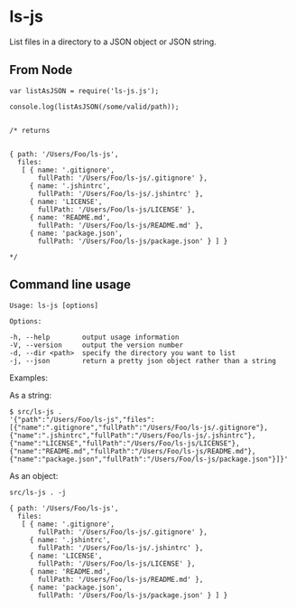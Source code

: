 ls-js
=====

List files in a directory to a JSON object or JSON string.

From Node
---------

    var listAsJSON = require('ls-js.js');

    console.log(listAsJSON(/some/valid/path));


    /* returns


    { path: '/Users/Foo/ls-js',
      files:
       [ { name: '.gitignore',
           fullPath: '/Users/Foo/ls-js/.gitignore' },
         { name: '.jshintrc',
           fullPath: '/Users/Foo/ls-js/.jshintrc' },
         { name: 'LICENSE',
           fullPath: '/Users/Foo/ls-js/LICENSE' },
         { name: 'README.md',
           fullPath: '/Users/Foo/ls-js/README.md' },
         { name: 'package.json',
           fullPath: '/Users/Foo/ls-js/package.json' } ] }

    */


Command line usage
------------------

    Usage: ls-js [options]

    Options:

    -h, --help        output usage information
    -V, --version     output the version number
    -d, --dir <path>  specify the directory you want to list
    -j, --json        return a pretty json object rather than a string

  Examples:

As a string:

    $ src/ls-js .
    '{"path":"/Users/Foo/ls-js","files":[{"name":".gitignore","fullPath":"/Users/Foo/ls-js/.gitignore"},{"name":".jshintrc","fullPath":"/Users/Foo/ls-js/.jshintrc"},{"name":"LICENSE","fullPath":"/Users/Foo/ls-js/LICENSE"},{"name":"README.md","fullPath":"/Users/Foo/ls-js/README.md"},{"name":"package.json","fullPath":"/Users/Foo/ls-js/package.json"}]}'

As an object:

    src/ls-js . -j

    { path: '/Users/Foo/ls-js',
      files:
       [ { name: '.gitignore',
           fullPath: '/Users/Foo/ls-js/.gitignore' },
         { name: '.jshintrc',
           fullPath: '/Users/Foo/ls-js/.jshintrc' },
         { name: 'LICENSE',
           fullPath: '/Users/Foo/ls-js/LICENSE' },
         { name: 'README.md',
           fullPath: '/Users/Foo/ls-js/README.md' },
         { name: 'package.json',
           fullPath: '/Users/Foo/ls-js/package.json' } ] }

